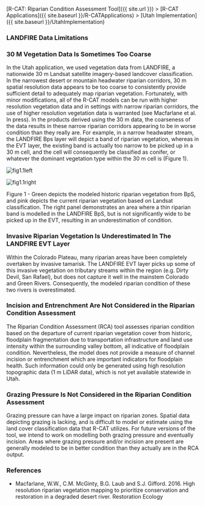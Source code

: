 [R-CAT: Riparian Condition Assessment Tool]({{ site.url }})‎ > ‎[R-CAT Applications]({{ site.baseurl }}/R-CATApplications)‎ > [Utah Implementation]({{ site.baseurl }}/UtahImplementation)

### LANDFIRE Data Limitations

### 30 M Vegetation Data Is Sometimes Too Coarse

In the Utah application, we used vegetation data from LANDFIRE, a nationwide 30 m Landsat satellite imagery-based landcover classification. In the narrowest desert or mountain headwater riparian corridors, 30 m spatial resolution data appears to be too coarse to consistently provide sufficient detail to adequately map riparian vegetation. Fortunately, with minor modifications, all of the R-CAT models can be run with higher resolution vegetation data and in settings with narrow riparian corridors, the use of higher resolution vegetation data is warranted (see Macfarlane et al. In press). In the products derived using the 30 m data, the coarseness of the data results in these narrow riparian corridors appearing to be in worse condition than they really are. For example, in a narrow headwater stream, the LANDFIRE Bps layer will depict a band of riparian vegetation, whereas in the EVT layer, the existing band is actually too narrow to be picked up in a 30 m cell, and the cell will consequently be classified as conifer, or whatever the dominant vegetation type within the 30 m cell is (Figure 1).

![fig1.1left](/assets/images/fig1.1left.PNG)

![fig1.1right](/assets/images/fig1.1right.PNG)

Figure 1 - Green depicts the modeled historic riparian vegetation from BpS, and pink depicts the current riparian vegetation based on Landsat 
classification. The right panel demonstrates an area where a thin riparian band is modelled in the LANDFIRE BpS, but is not significantly
wide to be picked up in the EVT, resulting in an underestimation of condition.

### Invasive Riparian Vegetation Is Underestimated In The LANDFIRE EVT Layer

Within the Colorado Plateau, many riparian areas have been completely overtaken by invasive tamarisk. The LANDFIRE EVT layer picks up some of this invasive vegetation on tributary streams within the region (e.g. Dirty Devil, San Rafael), but does not capture it well in the mainstem Colorado and Green Rivers. Consequently, the modeled riparian condition of these two rivers is overestimated. 

### Incision and Entrenchment Are Not Considered in the Riparian Condition Assessment

The Riparian Condition Assessment (RCA) tool assesses riparian condition based on the departure of current riparian vegetation cover from historic, floodplain fragmentation due to transportation infrastructure and land use intensity within the surrounding valley bottom, all indicative of floodplain condition. Nevertheless, the model does not provide a measure of channel incision or entrenchment which are important indicators for floodplain health. Such information could only be generated using high resolution topographic data (1 m LiDAR data), which is not yet available statewide in Utah.

### Grazing Pressure Is Not Considered in the Riparian Condition Assessment

Grazing pressure can have a large impact on riparian zones. Spatial data depicting grazing is lacking, and is difficult to model or estimate using the land cover classification data that R-CAT utilizes. For future versions of the tool, we intend to work on modelling both grazing pressure and eventually incision. Areas where grazing pressure and/or incision are present are generally modeled to be in better condition than they actually are in the RCA output.

### References

- Macfarlane, W.W., C.M. McGinty, B.G. Laub and S.J. Gifford. 2016. High resolution riparian vegetation mapping to prioritize conservation and restoration in a degraded desert river. Restoration Ecology